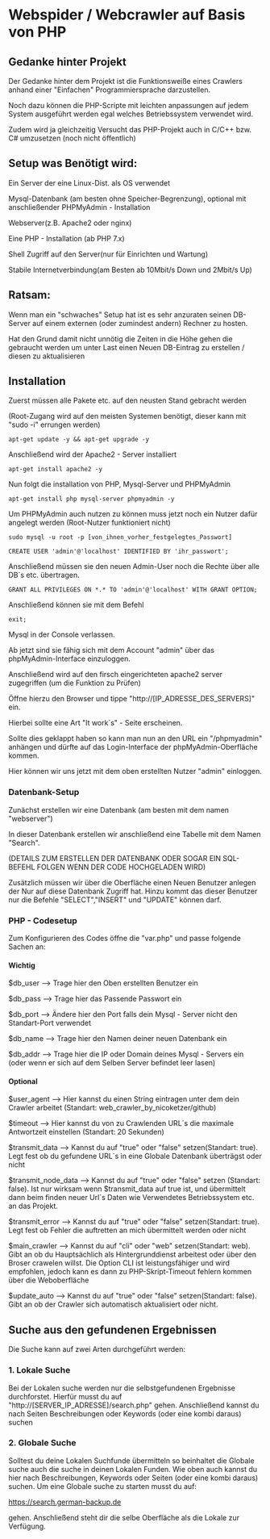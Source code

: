 # Webspider / Webcrawler auf Basis von PHP
## Gedanke hinter Projekt
Der Gedanke hinter dem Projekt ist die Funktionsweiße eines Crawlers anhand einer "Einfachen" Programmiersprache darzustellen.

Noch dazu können die PHP-Scripte mit leichten anpassungen auf jedem System ausgeführt werden egal welches Betriebssystem verwendet wird.

Zudem wird ja gleichzeitig Versucht das PHP-Projekt auch in C/C++ bzw. C# umzusetzen (noch nicht öffentlich)
## Setup was Benötigt wird:
Ein Server der eine Linux-Dist. als OS verwendet 

Mysql-Datenbank (am besten ohne Speicher-Begrenzung), optional mit anschließender PHPMyAdmin - Installation

Webserver(z.B. Apache2 oder nginx)

Eine PHP - Installation (ab PHP 7.x)

Shell Zugriff auf den Server(nur für Einrichten und Wartung)

Stabile Internetverbindung(am Besten ab 10Mbit/s Down und 2Mbit/s Up)

## Ratsam:
Wenn man ein "schwaches" Setup hat ist es sehr anzuraten seinen DB-Server auf einem
externen (oder zumindest andern) Rechner zu hosten.

Hat den Grund damit nicht unnötig die Zeiten in die Höhe gehen die gebraucht werden um 
unter Last einen Neuen DB-Eintrag zu erstellen / diesen zu aktualisieren

## Installation
Zuerst müssen alle Pakete etc. auf den neusten Stand gebracht werden

(Root-Zugang wird auf den meisten Systemen benötigt, dieser kann mit "sudo -i" errungen werden)
 ```
apt-get update -y && apt-get upgrade -y
 ```
Anschließend wird der Apache2 - Server installiert
 ```
apt-get install apache2 -y
 ```
Nun folgt die installation von PHP, Mysql-Server und PHPMyAdmin
 ```
apt-get install php mysql-server phpmyadmin -y
 ```

Um PHPMyAdmin auch nutzen zu können muss jetzt noch ein Nutzer dafür angelegt werden (Root-Nutzer funktioniert nicht)
 ```
sudo mysql -u root -p [von_ihnen_vorher_festgelegtes_Passwort]
 ```
 ```
CREATE USER 'admin'@'localhost' IDENTIFIED BY 'ihr_passwort';
 ```
Anschließend müssen sie den neuen Admin-User noch die Rechte über alle DB´s etc. übertragen.
 ```
GRANT ALL PRIVILEGES ON *.* TO 'admin'@'localhost' WITH GRANT OPTION;
 ```
Anschließend können sie mit dem Befehl
 ```
exit;
 ```
Mysql in der Console verlassen.


Ab jetzt sind sie fähig sich mit dem Account "admin" über das phpMyAdmin-Interface einzuloggen.

Anschließend wird auf den firsch eingerichteten apache2 server zugegriffen (um die Funktion zu Prüfen)

Öffne hierzu den Browser und tippe "http://[IP_ADRESSE_DES_SERVERS]" ein.

Hierbei sollte eine Art "It work´s" - Seite erscheinen.

Sollte dies geklappt haben so kann man nun an den URL ein "/phpmyadmin" anhängen und dürfte auf das Login-Interface der 
phpMyAdmin-Oberfläche kommen.

Hier können wir uns jetzt mit dem oben erstellten Nutzer "admin" einloggen.


### Datenbank-Setup
Zunächst erstellen wir eine Datenbank (am besten mit dem namen "webserver")

In dieser Datenbank erstellen wir anschließend eine Tabelle mit dem Namen "Search".

(DETAILS ZUM ERSTELLEN DER DATENBANK ODER SOGAR EIN SQL-BEFEHL FOLGEN WENN DER CODE HOCHGELADEN WIRD)


Zusätzlich müssen wir über die Oberfläche einen Neuen Benutzer anlegen der Nur auf diese Datenbank Zugriff hat.
Hinzu kommt das dieser Benutzer nur die Befehle "SELECT","INSERT" und "UPDATE" können darf.


### PHP - Codesetup
Zum Konfigurieren des Codes öffne die "var.php" und passe folgende Sachen an:
#### Wichtig
$db_user --> Trage hier den Oben erstellten Benutzer ein

$db_pass --> Trage hier das Passende Passwort ein

$db_port --> Ändere hier den Port falls dein Mysql - Server nicht den Standart-Port verwendet

$db_name --> Trage hier den Namen deiner neuen Datenbank ein

$db_addr --> Trage hier die IP oder Domain deines Mysql - Servers ein (oder wenn er sich auf dem Selben Server befindet leer lasen)

#### Optional
$user_agent --> Hier kannst du einen String eintragen unter dem dein Crawler arbeitet (Standart: web_crawler_by_nicoketzer/github)

$timeout --> Hier kannst du von zu Crawlenden URL´s die maximale Antwortzeit einstellen (Standart: 20 Sekunden)

$transmit_data --> Kannst du auf "true" oder "false" setzen(Standart: true). Legt fest ob du gefundene URL´s in eine Globale Datenbank überträgst oder nicht

$transmit_node_data --> Kannst du auf "true" oder "false" setzen (Standart: false). Ist nur wirksam wenn $transmit_data auf true ist, und übermittelt dann beim finden neuer 
Url´s Daten wie Verwendetes Betriebssystem etc. an das Projekt.

$transmit_error --> Kannst du auf "true" oder "false" setzen(Standart: true). Legt fest ob Fehler die auftretten an mich übermittelt werden oder nicht

$main_crawler --> Kannst du auf "cli" oder "web" setzen(Standart: web). Gibt an ob du Hauptsächlich als Hintergrunddienst arbeitest oder über den Broser crawelen willst. Die Option CLI ist leistungsfähiger und wird empfohlen, jedoch kann es dann zu PHP-Skript-Timeout fehlern kommen über die Weboberfläche

$update_auto --> Kannst du auf "true" oder "false" setzen(Standart: false). Gibt an ob der Crawler sich automatisch aktualisiert oder nicht.



## Suche aus den gefundenen Ergebnissen
Die Suche kann auf zwei Arten durchgeführt werden:
### 1. Lokale Suche
Bei der Lokalen suche werden nur die selbstgefundenen Ergebnisse durchforstet. Hierfür musst du auf "http://[SERVER_IP_ADRESSE]/search.php" gehen.
Anschließend kannst du nach Seiten Beschreibungen oder Keywords (oder eine kombi daraus) suchen
### 2. Globale Suche
Solltest du deine Lokalen Suchfunde übermitteln so beinhaltet die Globale suche auch die suche in deinen Lokalen Funden. Wie oben auch kannst du hier nach 
Beschreibungen, Keywords oder Seiten (oder eine kombi daraus) suchen. Um eine Globale suche zu starten musst du auf:

<https://search.german-backup.de>

gehen. Anschließend steht dir die selbe Oberfläche als die Lokale zur Verfügung.



